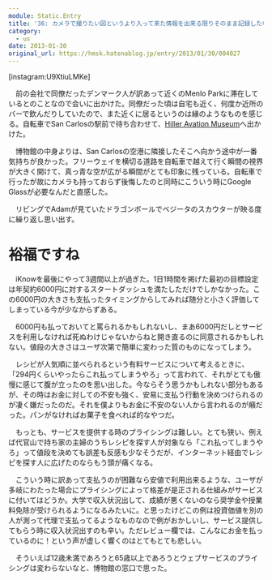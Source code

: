 ```yaml
---
module: Static.Entry
title: '36: カメラで撮りたい図というより入って来た情報を出来る限りそのまま記録したい場合'
category:
  - us
date: 2013-01-30
original_url: https://hmsk.hatenablog.jp/entry/2013/01/30/004027
---
```


[instagram:U9XtiuLMKe]

　前の会社で同僚だったデンマーク人が訳あって近くのMenlo Parkに滞在しているとのことなので会いに出かけた。同僚だった頃は自宅も近く、何度か近所のバーで飲んだりしていたので、また近くに居るというのは縁のようなものを感じる。自転車でSan Carlosの駅前で待ち合わせて、[Hiller Avation Museum](http://www.hiller.org/)へ出かけた。

　博物館の中身よりは、San Carlosの空港に隣接したそこへ向かう途中が一番気持ちが良かった。フリーウェイを横切る道路を自転車で越えて行く瞬間の視界が大きく開けて、真っ青な空が広がる瞬間がとても印象に残っている。自転車で行ったが故にカメラも持っておらず後悔したのと同時にこういう時にGoogle Glassが必要なんだと直感した。

　リビングでAdamが見ていたドラゴンボールでベジータのスカウターが映る度に繰り返し思い出す。

# 裕福ですね

　iKnowを最後にやって3週間以上が過ぎた。1日1時間を掲げた最初の目標設定は年契約6000円に対するスタートダッシュを満たしただけでしかなかった。この6000円の大きさも支払ったタイミングからしてみれば随分と小さく評価してしまっている今が少なからずある。

　6000円も払っておいてと罵られるかもしれないし、まあ6000円だしとサービスを利用しなければ死ぬわけじゃないからねと開き直るのに同意されるかもしれない。値段の大きさはユーザ次第で簡単に変わった質のものになってしまう。

　レシピが人気順に並べられるという有料サービスについて考えるときに、「294円くらいやったらこれ払ってしまうやろ」って言われて、それがとても傲慢に感じて腹が立ったのを思い出した。今ならそう思うかもしれない部分もあるが、その時はお金に対しての不安も強く、安易に支払う行動を決めつけられるのが凄く嫌だったのだ。それを僕よりもお金に不安のない人から言われるのが癪だった。パンがなければお菓子を食べれば的なやつだ。

　もっとも、サービスを提供する時のプライシングは難しい。とても狭い、例えば代官山で持ち家の主婦のうちレシピを探す人が対象なら「これ払ってしまうやろ」って値段を決めても誤差も反感も少なそうだが、インターネット経由でレシピを探す人に広げたのならもう頭が痛くなる。

　こういう時に訳あって支払うのが困難なら安値で利用出来るような、ユーザが多岐にわたった場合にプライシングによって格差が是正される仕組みがサービスに付いてはどうか。大学で収入状況出して、成績が悪くないのなら奨学金や授業料免除が受けられるようになるみたいに。と思ったけどこの例は投資価値を別の人が測って代理で支払ってるようなものなので例がおかしいし、サービス提供してもらう時に収入状況出すのも辛い。ただレビュー欄では、こんなにお金を払っているのに！という声が虚しく響くのはとてもとても悲しい。

　そういえば12歳未満であろうと65歳以上であろうとウェブサービスのプライシングは変わらないなと、博物館の窓口で思った。
